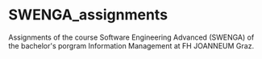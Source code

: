 # SWENGA_assignments
Assignments of the course Software Engineering Advanced (SWENGA) of the bachelor's porgram Information Management at FH JOANNEUM Graz.

